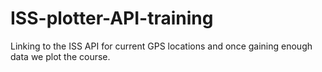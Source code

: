 # ISS-plotter-API-training
Linking to the ISS API for current GPS locations and once gaining enough data we plot the course. 
